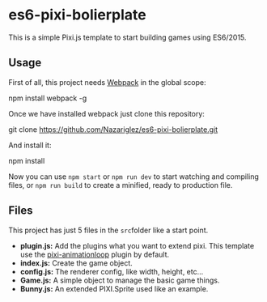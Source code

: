 es6-pixi-bolierplate
=================

This is a simple Pixi.js template to start building games using ES6/2015.

## Usage
First of all, this project needs [Webpack](https://webpack.github.io/) in the global scope:

  npm install webpack -g

Once we have installed webpack just clone this repository:

  git clone https://github.com/Nazariglez/es6-pixi-bolierplate.git

And install it:

  npm install

Now you can use `npm start` or `npm run dev` to start watching and compiling files, or `npm run build` to create a minified, ready to production file.

## Files
This project has just 5 files in the `src`folder like a start point.

- __plugin.js:__ Add the plugins what you want to extend pixi. This template use the [pixi-animationloop](https://github.com/Nazariglez/pixi-animationloop) plugin by default.
- __index.js:__ Create the game object.
- __config.js:__ The renderer config, like width, height, etc...
- __Game.js:__ A simple object to manage the basic game things.
- __Bunny.js:__ An extended PIXI.Sprite used like an example.

